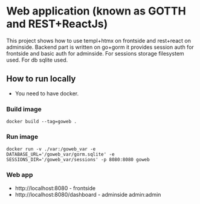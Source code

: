 # Web application (known as GOTTH and REST+ReactJs)

This project shows how to use templ+htmx on  frontside and rest+react on adminside.
Backend part is written on go+gorm it provides session auth for frontside and basic auth for adminside.
For sessions storage filesystem used. For db sqlite used.


## How to run locally

- You need to have docker.

### Build image

`docker build --tag=goweb .`

### Run image


`docker run -v ./var:/goweb_var -e DATABASE_URL='/goweb_var/gorm.sqlite' -e SESSIONS_DIR='/goweb_var/sessions' -p 8080:8080 goweb`

### Web app

- http://localhost:8080 - frontside
- http://localhost:8080/dashboard - adminside admin:admin


